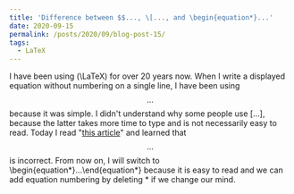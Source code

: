 ```yaml
---
title: 'Difference between $$..., \[..., and \begin{equation*}...'
date: 2020-09-15
permalink: /posts/2020/09/blog-post-15/
tags:
  - LaTeX
---
```


I have been using \(\LaTeX\) for over 20 years now. When I write a displayed equation without numbering on a single line, I have been using $$...$$ because it was simple. I didn't understand why some people use \[...\], because the latter takes more time to type and is not necessarily easy to read. Today I read "[this article](https://tex.stackexchange.com/questions/503/why-is-preferable-to)" and learned that $$...$$ is incorrect. From now on, I will switch to \begin{equation*}...\end{equation*} because it is easy to read and we can add equation numbering by deleting * if we change our mind.
